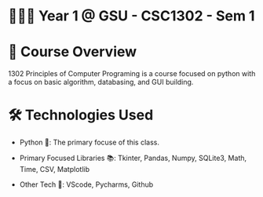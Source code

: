 # 🧑🏽‍🎓 Year 1 @ GSU - CSC1302 - Sem 1 

# 📘 Course Overview

1302 Principles of Computer Programing is a course focused on python with a focus on basic algorithm, databasing, and GUI building.



# 🛠️ Technologies Used

-	Python 🐍: The primary focuse of this class.
  
-	Primary Focused Libraries 📚: Tkinter, Pandas, Numpy, SQLite3, Math, Time, CSV, Matplotlib

- Other Tech 🤖: VScode, Pycharms, Github
